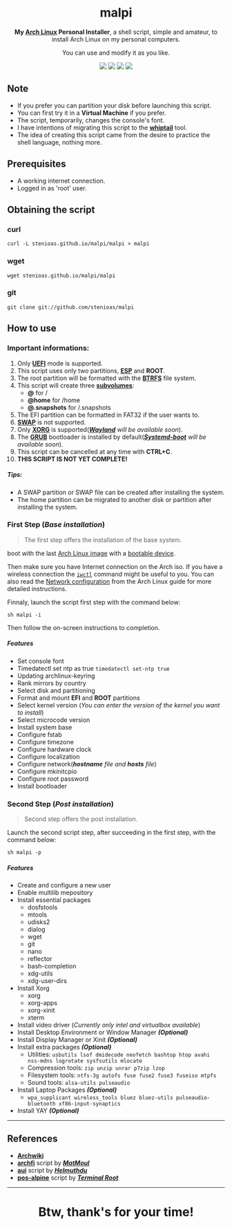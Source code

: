 <h1 align="center">
  malpi
</h1>
<p align="center"><strong>My <a href=https://www.archlinux.org>Arch Linux</a> Personal Installer</strong>, a shell script, simple and amateur, to install Arch Linux on my personal computers.</p><p align="center">You can use and modify it as you like.</p>

<p align="center">
  <img src="https://img.shields.io/badge/Maintained%3F-Yes-green?style=for-the-badge">
  <img src="https://img.shields.io/github/license/stenioas/malpi?style=for-the-badge">
  <img src="https://img.shields.io/github/issues/stenioas/malpi?color=violet&style=for-the-badge">
  <img src="https://img.shields.io/github/stars/stenioas/malpi?style=for-the-badge">
</p>

## Note
* If you prefer you can partition your disk before launching this script.
* You can first try it in a **Virtual Machine** if you prefer.
* The script, temporarily, changes the console's font.
* I have intentions of migrating this script to the [**whiptail**](https://linux.die.net/man/1/whiptail) tool.
* The idea of ​​creating this script came from the desire to practice the shell language, nothing more.

## Prerequisites

- A working internet connection.
- Logged in as 'root' user.

## Obtaining the script

### curl
	curl -L stenioas.github.io/malpi/malpi > malpi

### wget
	wget stenioas.github.io/malpi/malpi

### git
	git clone git://github.com/stenioas/malpi

## How to use

### Important informations:

1. Only [**UEFI**](https://wiki.archlinux.org/index.php/Unified_Extensible_Firmware_Interface) mode is supported.
2. This script uses only two partitions, [**ESP**](https://wiki.archlinux.org/index.php/EFI_system_partition) and **ROOT**.
3. The root partition will be formatted with the [**BTRFS**](https://wiki.archlinux.org/index.php/btrfs) file system.
4. This script will create three [**subvolumes**](https://wiki.archlinux.org/index.php/btrfs#Subvolumes "subvolumes"):
	- **@** for /
	- **@home** for /home
	- **@.snapshots** for /.snapshots
5. The EFI partition can be formatted in FAT32 if the user wants to.
6. [**SWAP**](https://wiki.archlinux.org/index.php/swap) is not supported.
7. Only [**XORG**](https://wiki.archlinux.org/index.php/Xorg) is supported(*[**Wayland**](https://wiki.archlinux.org/index.php/wayland) will be available soon*).
8. The [**GRUB**](https://wiki.archlinux.org/index.php/GRUB) bootloader is installed by default(*[**Systemd-boot**](https://wiki.archlinux.org/index.php/Systemd-boot) will be available soon*).
9. This script can be cancelled at any time with **CTRL+C**.
10. **THIS SCRIPT IS NOT YET COMPLETE!**

##### Tips:
  - A SWAP partition or SWAP file can be created after installing the system.
  - The home partition can be migrated to another disk or partition after installing the system.

### First Step (*Base installation*)

> The first step offers the installation of the base system.

boot with the last [Arch Linux image](https://www.archlinux.org/download/) with a [bootable device](https://wiki.archlinux.org/index.php/USB_flash_installation_media).

Then make sure you have Internet connection on the Arch iso. If you have a wireless connection the [`iwctl`](https://wiki.archlinux.org/index.php/Iwd#iwctl) command might be useful to you. You can also read the [Network configuration](https://wiki.archlinux.org/index.php/Network_configuration) from the Arch Linux guide for more detailed instructions.

Finnaly, launch the script first step with the command below:

    sh malpi -i

Then follow the on-screen instructions to completion.
##### Features
- Set console font
- Timedatectl set ntp as true `timedatectl set-ntp true`
- Updating archlinux-keyring
- Rank mirrors by country
- Select disk and partitioning
- Format and mount **EFI** and **ROOT** partitions
- Select kernel version (*You can enter the version of the kernel you want to install*)
- Select microcode version
- Install system base
- Configure fstab
- Configure timezone
- Configure hardware clock
- Configure localization
- Configure network(***hostname** file and **hosts** file*)
- Configure mkinitcpio
- Configure root password
- Install bootloader

### Second Step (*Post installation*) ###

> Second step offers the post installation.

Launch the second script step, after succeeding in the first step, with the command below:

	sh malpi -p

##### Features
- Create and configure a new user
- Enable multilib mepository
- Install essential packages
	- dosfstools
	- mtools
	- udisks2
	- dialog
	- wget
	- git
	- nano
	- reflector
	- bash-completion
	- xdg-utils
	- xdg-user-dirs
- Install Xorg
	- xorg
	- xorg-apps
	- xorg-xinit
	- xterm
- Install video driver (*Currently only intel and virtualbox available*)
- Install Desktop Environment or Window Manager ***(Optional)***
- Install Display Manager or Xinit ***(Optional)***
- Install extra packages ***(Optional)***
	- Utilities: `usbutils lsof dmidecode neofetch bashtop htop avahi nss-mdns logrotate sysfsutils mlocate`
	- Compression tools: `zip unzip unrar p7zip lzop`
	- Filesystem tools: `ntfs-3g autofs fuse fuse2 fuse3 fuseiso mtpfs`
	- Sound tools: `alsa-utils pulseaudio`
- Install Laptop Packages ***(Optional)***
	- `wpa_supplicant wireless_tools bluez bluez-utils pulseaudio-bluetooth xf86-input-synaptics`
- Install YAY ***(Optional)***

---

## References

- [**Archwiki**](https://wiki.archlinux.org/)
- [**archfi**](https://github.com/MatMoul/archfi) script by [***MatMoul***](https://github.com/MatMoul)
- [**aui**](https://github.com/helmuthdu/aui) script by [***Helmuthdu***](https://github.com/helmuthdu)
- [**pos-alpine**](https://terminalroot.com.br/2019/12/alpine-linux-com-awesomewm-nao-recomendado-para-usuarios-nutella.html) script by [***Terminal Root***](https://terminalroot.com.br/)

---
<h1 align="center">Btw, thank's for your time!</h1>
